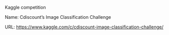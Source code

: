 Kaggle competition

Name: Cdiscount’s Image Classification Challenge

URL: https://www.kaggle.com/c/cdiscount-image-classification-challenge/

